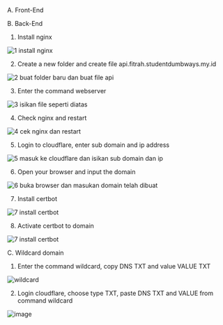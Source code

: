 A. Front-End

B. Back-End

1. Install nginx

![1  install nginx](https://github.com/user-attachments/assets/e6ea9e8c-814f-4e05-b05f-d809a67b0f6b)

2. Create a new folder and create file api.fitrah.studentdumbways.my.id

![2  buat folder baru dan buat file api](https://github.com/user-attachments/assets/b5ca6953-5941-42ee-92ca-f7f20daedb09)

3. Enter the command webserver

![3  isikan file seperti diatas](https://github.com/user-attachments/assets/c20220e7-effc-49db-a20a-6cb399940cfb)

4. Check nginx and restart

![4  cek nginx dan restart](https://github.com/user-attachments/assets/5cb1703e-2fe4-42c5-acbd-1eec28354f6c)

5. Login to cloudflare, enter sub domain and ip address

![5  masuk ke cloudflare dan isikan sub domain dan ip](https://github.com/user-attachments/assets/ec805e63-f013-4b92-88ef-449c2d7aaf0e)

6.  Open your browser and input the domain

![6  buka browser dan masukan domain telah dibuat](https://github.com/user-attachments/assets/362d379a-d630-4865-b697-e19f919e7564)

7.  Install certbot

![7  install certbot](https://github.com/user-attachments/assets/a9d9ba1a-3da3-4f1b-a7c8-fd45cd83b936)

8.  Activate certbot to domain
   
![7  install certbot](https://github.com/user-attachments/assets/3c1ad934-ea6c-4598-b54e-81c79dabf237)

C. Wildcard domain

1. Enter the command wildcard, copy DNS TXT and value VALUE TXT

![wildcard](https://github.com/user-attachments/assets/0438f70d-8b2d-4f9c-9b9a-c8c0455975db)

2. Login cloudflare, choose type TXT, paste DNS TXT and VALUE from command wildcard

![image](https://github.com/user-attachments/assets/fd0e7a0b-6520-46a7-85cf-76c6c986777b)

